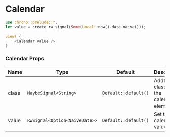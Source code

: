 # Calendar

```rust demo
use chrono::prelude::*;
let value = create_rw_signal(Some(Local::now().date_naive()));

view! {
    <Calendar value />
}
```

### Calendar Props

| Name  | Type                          | Default              | Desciption                                  |
| ----- | ----------------------------- | -------------------- | ------------------------------------------- |
| class | `MaybeSignal<String>`         | `Default::default()` | Addtional classes for the calendar element. |
| value | `RwSignal<Option<NaiveDate>>` | `Default::default()` | Set the calendar value                      |
